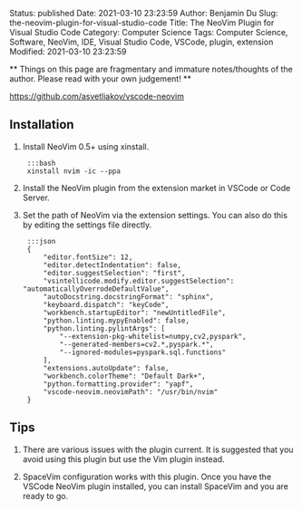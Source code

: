 Status: published
Date: 2021-03-10 23:23:59
Author: Benjamin Du
Slug: the-neovim-plugin-for-visual-studio-code
Title: The NeoVim Plugin for Visual Studio Code
Category: Computer Science
Tags: Computer Science, Software, NeoVim, IDE, Visual Studio Code, VSCode, plugin, extension
Modified: 2021-03-10 23:23:59

**
Things on this page are fragmentary and immature notes/thoughts of the author.
Please read with your own judgement!
**

https://github.com/asvetliakov/vscode-neovim

## Installation 

1. Install NeoVim 0.5+ using xinstall.

        :::bash
        xinstall nvim -ic --ppa

2. Install the NeoVim plugin from the extension market in VSCode or Code Server.

3. Set the path of NeoVim via the extension settings.
    You can also do this by editing the settings file directly.

        :::json
        {
            "editor.fontSize": 12,
            "editor.detectIndentation": false,
            "editor.suggestSelection": "first",
            "vsintellicode.modify.editor.suggestSelection": "automaticallyOverrodeDefaultValue",
            "autoDocstring.docstringFormat": "sphinx",
            "keyboard.dispatch": "keyCode",
            "workbench.startupEditor": "newUntitledFile",
            "python.linting.mypyEnabled": false,
            "python.linting.pylintArgs": [
                "--extension-pkg-whitelist=numpy,cv2,pyspark",
                "--generated-members=cv2.*,pyspark.*",
                "--ignored-modules=pyspark.sql.functions"
            ],
            "extensions.autoUpdate": false,
            "workbench.colorTheme": "Default Dark+",
            "python.formatting.provider": "yapf",
            "vscode-neovim.neovimPath": "/usr/bin/nvim"
        }

## Tips 

1. There are various issues with the plugin current. 
    It is suggested that you avoid using this plugin but use the Vim plugin instead.

2. SpaceVim configuration works with this plugin. 
    Once you have the VSCode NeoVim plugin installed,
    you can install SpaceVim and you are ready to go.

